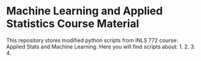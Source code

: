 # Machine Learning and Applied Statistics Course Material
This repository stores modified python scripts from INLS 772 course: Applied Stats and Machine Learning. Here you will find scripts about: 
1. 
2. 
3. 
4.
